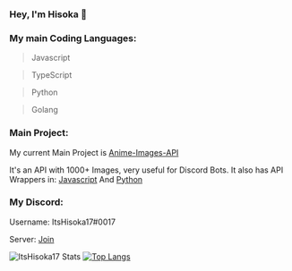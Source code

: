 ### Hey, I'm Hisoka 👋

### My main Coding Languages:
> Javascript

> TypeScript

> Python

> Golang


### Main Project:
My current Main Project is [Anime-Images-API](https://anime-api.hisoka17.repl.co)

It's an API with 1000+ Images, very useful for Discord Bots. It also has API Wrappers in: [Javascript](https://github.com/HashT9u/Anime-Images-API-Wrapper) And [Python](https://github.com/SkellyM386/anime-images-api)


### My Discord:
Username: ItsHisoka17#0017

Server: [Join](https://discord.gg/WhnmkwgtGb)

![ItsHisoka17 Stats](https://github-readme-stats.vercel.app/api?username=ItsHisoka17&show_icons=true)
[![Top Langs](https://github-readme-stats.vercel.app/api/top-langs/?username=ItsHisoka17)](https://github.com/ItsHisoka17)
